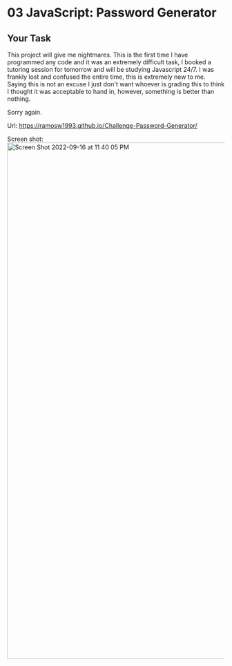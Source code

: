 # 03 JavaScript: Password Generator

## Your Task

This project will give me nightmares. This is the first time I have programmed any code and it was an extremely difficult task, I booked a tutoring session for tomorrow and will be studying Javascript 24/7. I was frankly lost and confused the entire time, this is extremely new to me. Saying this is not an excuse I just don't want whoever is grading this to think I thought it was acceptable to hand in, however, something is better than nothing. 

Sorry again.

Url:  https://ramosw1993.github.io/Challenge-Password-Generator/

Screen shot: <img width="1196" alt="Screen Shot 2022-09-16 at 11 40 05 PM" src="https://user-images.githubusercontent.com/112333446/190839198-80700f09-4eff-4217-84c6-d54d9c8d252c.png">
